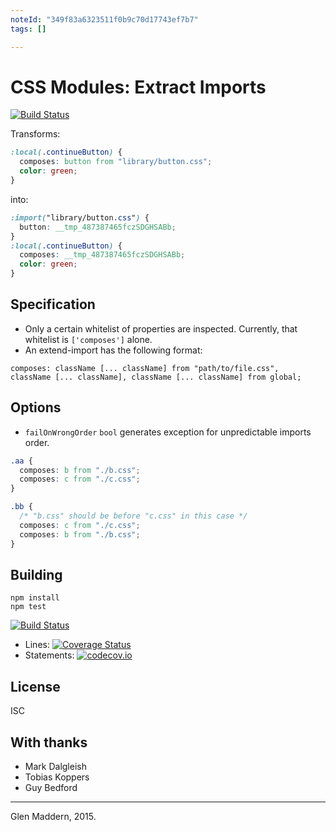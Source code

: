 ```yaml
---
noteId: "349f83a6323511f0b9c70d17743ef7b7"
tags: []

---
```


# CSS Modules: Extract Imports

[![Build Status](https://travis-ci.org/css-modules/postcss-modules-extract-imports.svg?branch=master)](https://travis-ci.org/css-modules/postcss-modules-extract-imports)

Transforms:

```css
:local(.continueButton) {
  composes: button from "library/button.css";
  color: green;
}
```

into:

```css
:import("library/button.css") {
  button: __tmp_487387465fczSDGHSABb;
}
:local(.continueButton) {
  composes: __tmp_487387465fczSDGHSABb;
  color: green;
}
```

## Specification

- Only a certain whitelist of properties are inspected. Currently, that whitelist is `['composes']` alone.
- An extend-import has the following format:

```
composes: className [... className] from "path/to/file.css",  className [... className], className [... className] from global;
```

## Options

- `failOnWrongOrder` `bool` generates exception for unpredictable imports order.

```css
.aa {
  composes: b from "./b.css";
  composes: c from "./c.css";
}

.bb {
  /* "b.css" should be before "c.css" in this case */
  composes: c from "./c.css";
  composes: b from "./b.css";
}
```

## Building

```
npm install
npm test
```

[![Build Status](https://travis-ci.org/css-modules/postcss-modules-extract-imports.svg?branch=master)](https://travis-ci.org/css-modules/postcss-modules-extract-imports)

- Lines: [![Coverage Status](https://coveralls.io/repos/css-modules/postcss-modules-extract-imports/badge.svg?branch=master)](https://coveralls.io/r/css-modules/postcss-modules-extract-imports?branch=master)
- Statements: [![codecov.io](http://codecov.io/github/css-modules/postcss-modules-extract-imports/coverage.svg?branch=master)](http://codecov.io/github/css-modules/postcss-modules-extract-imports?branch=master)

## License

ISC

## With thanks

- Mark Dalgleish
- Tobias Koppers
- Guy Bedford

---

Glen Maddern, 2015.
